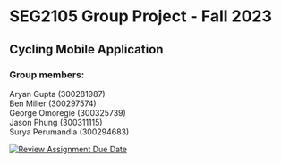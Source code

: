 # SEG2105 Group Project - Fall 2023
## Cycling Mobile Application
### Group members:  
Aryan Gupta (300281987)  
Ben Miller (300297574)  
George Omoregie (300325739)  
Jason Phung (300311115)  
Surya Perumandla (300294683)  

[![Review Assignment Due Date](https://classroom.github.com/assets/deadline-readme-button-24ddc0f5d75046c5622901739e7c5dd533143b0c8e959d652212380cedb1ea36.svg)](https://classroom.github.com/a/NsogzK3F)
